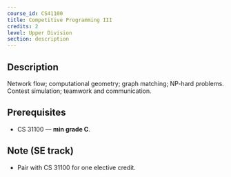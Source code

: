 ```yaml
---
course_id: CS41100
title: Competitive Programming III
credits: 2
level: Upper Division
section: description
---
```


## Description
Network flow; computational geometry; graph matching; NP-hard problems. Contest simulation; teamwork and communication.

## Prerequisites
- CS 31100 — **min grade C**.

## Note (SE track)
- Pair with CS 31100 for one elective credit.
